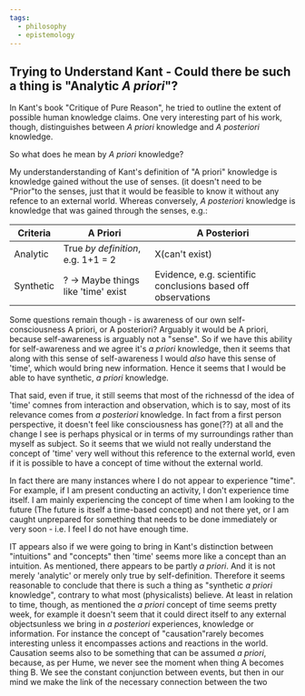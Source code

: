 ```yaml
---
tags: 
  - philosophy
  - epistemology
---
```


## Trying to Understand Kant - Could there be such a thing is "Analytic _A priori_"?

In Kant's book "Critique of Pure Reason", he tried to outline the extent of possible human knowledge claims. One very interesting part of his work, though, distinguishes between _A priori_ knowledge and _A posteriori_ knowledge.

So what does he mean by _A priori_ knowledge?

My understanderstanding of Kant's definition of "A priori" knowledge is knowledge gained without the use of senses. (it doesn't need to be "Prior"to the senses, just that it would be feasible to know it without any refence to an external world. Whereas conversely, _A posteriori_ knowledge is knowledge that was gained through the senses, e.g.:

Criteria|A Priori|A Posteriori
---|---|---
Analytic|True _by definition_, e.g. 1+1 = 2|X(can't exist)
Synthetic|? -> Maybe things like 'time' exist| Evidence, e.g. scientific conclusions based off observations 

Some questions remain though - is awareness of our own self-consciousness A priori, or A posteriori? Arguably it would be A priori, because self-awareness is arguably not a "sense". So if we have this ability for self-awareness and we agree it's _a priori_ knowledge, then it seems that along with this sense of self-awareness I would _also_ have this sense of 'time', which would bring new information. Hence it seems that I would be able to have synthetic, _a priori_ knowledge.

That said, even if true, it still seems that most of the richnessd of the idea of 'time' comnes from interaction and observation, which is to say, most of its relevance comes from _a posteriori_ knowledge. In fact from a first person perspective, it doesn't feel like consciousness has gone(??) at all and the change I see is perhaps physical or in terms of my surroundings rather than myself as subject. So it seems that we wiuld not really understand the concept of 'time' very well without this reference to the external world, even if it is possible to have a concept of time without the external world.

In fact there are many instances where I do not appear to experience "time". For example, if I am present conducting an activity, I don't experience time itself. I am mainly experiencing the concept of time when I am looking to the future (The future is itself a time-based concept) and not there yet, or I am caught unprepared for something that needs to be done immediately or very soon - i.e. I feel I do not have enough time.

IT appears also if we were going to bring in Kant's distinction between "intuitions" and "concepts" then 'time' seems more like a concept than an intuition. As mentioned, there appears to be partly _a priori_. And it is not merely 'analytic' or merely only true by self-definition. Therefore it seems reasonable to conclude that there is such a thing as "synthetic _a priori_ knowledge", contrary to what most (physicalists) believe. At least in relation to time, though, as mentioned the _a priori_ concept of time seems pretty week, for example it doesn't seem that it could direct itself to any external objectsunless we bring in _a posteriori_ experiences, knowledge or information. For instance the concept of "causation"rarely becomes interesting unless it encompasses actions and reactions in the world. Causation seems also to be something that can be assumed _a priori_, because, as per Hume, we never see the moment when thing A becomes thing B. We see the constant conjunction between events, but then in our mind we make the link of the necessary connection between the two
